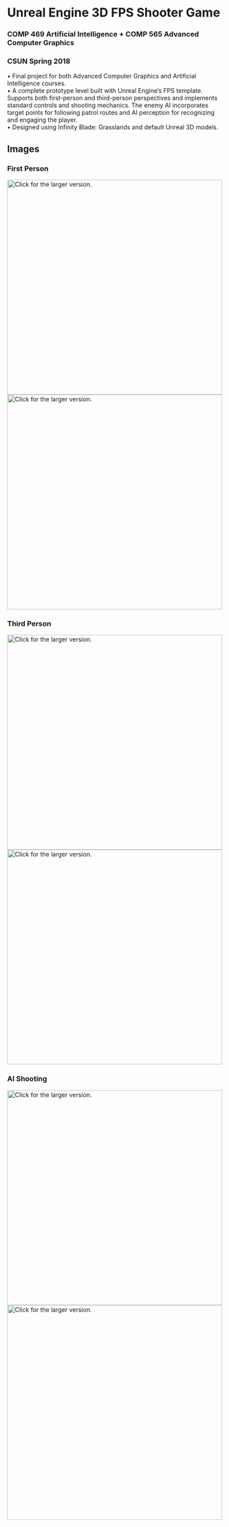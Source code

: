 # Unreal Engine 3D FPS Shooter Game
### COMP 469 Artificial Intelligence + COMP 565 Advanced Computer Graphics  
### CSUN Spring 2018
•	Final project for both Advanced Computer Graphics and Artificial Intelligence courses.  
•	A complete prototype level built with Unreal Engine’s FPS template. Supports both first-person and third-person perspectives and implements standard controls and shooting mechanics. The enemy AI incorporates target points for following patrol routes and AI perception for recognizing and engaging the player.  
•	Designed using Infinity Blade: Grasslands and default Unreal 3D models.
## Images
### First Person
<a href="https://drive.google.com/uc?export=view&id=1jg7muArHGFjFLIZsUHFWNB2-kl-anded"><img src="https://drive.google.com/uc?export=view&id=1jg7muArHGFjFLIZsUHFWNB2-kl-anded" style="width: 500px; max-width: 100%; height: auto" title="Click for the larger version." /></a>
<a href="https://drive.google.com/uc?export=view&id=1LMnUJH0jsmv0kdeJIuRGOsxdHnmvAuAz"><img src="https://drive.google.com/uc?export=view&id=1LMnUJH0jsmv0kdeJIuRGOsxdHnmvAuAz" style="width: 500px; max-width: 100%; height: auto" title="Click for the larger version." /></a>
### Third Person
<a href="https://drive.google.com/uc?export=view&id=1uusQxkdAjgIMZDHgITYMEf55PrKin3oS"><img src="https://drive.google.com/uc?export=view&id=1uusQxkdAjgIMZDHgITYMEf55PrKin3oS" style="width: 500px; max-width: 100%; height: auto" title="Click for the larger version." /></a>
<a href="https://drive.google.com/uc?export=view&id=1qLzT-GKqDHtb_rWX-ARtruIFCKwkF-yZ"><img src="https://drive.google.com/uc?export=view&id=1qLzT-GKqDHtb_rWX-ARtruIFCKwkF-yZ" style="width: 500px; max-width: 100%; height: auto" title="Click for the larger version." /></a>
### AI Shooting
<a href="https://drive.google.com/uc?export=view&id=1yi9vMQBGlMGXzNICizCkj6mwgJQfG7IW"><img src="https://drive.google.com/uc?export=view&id=1yi9vMQBGlMGXzNICizCkj6mwgJQfG7IW" style="width: 500px; max-width: 100%; height: auto" title="Click for the larger version." /></a>
<a href="https://drive.google.com/uc?export=view&id=1IMHgezVGs3cAPtq9F6k1qI8WC5ufj9Gi"><img src="https://drive.google.com/uc?export=view&id=1IMHgezVGs3cAPtq9F6k1qI8WC5ufj9Gi" style="width: 500px; max-width: 100%; height: auto" title="Click for the larger version." /></a>
